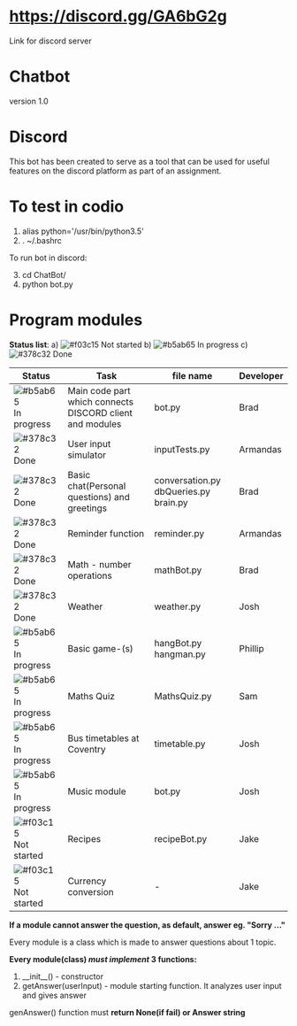 # https://discord.gg/GA6bG2g
Link for discord server
# Chatbot
version 1.0
# Discord
This bot has been created to serve as a tool that can be used for useful features
on the discord platform as part of an assignment.

# To test in codio
1) alias python='/usr/bin/python3.5'
2) . ~/.bashrc

To run bot in discord:

3) cd ChatBot/
4) python bot.py

# Program modules

**Status list**:
a) ![#f03c15](https://placehold.it/15/f03c15/000000?text=+) Not started
b) ![#b5ab65](https://placehold.it/15/b5ab65/000000?text=+) In progress
c) ![#378c32](https://placehold.it/15/378c32/000000?text=+) Done

| Status | Task | file name | Developer |
| --- | --- | --- | --- |
| ![#b5ab65](https://placehold.it/15/b5ab65/000000?text=+) In progress | Main code part which connects DISCORD client and modules | bot.py | Brad |
| ![#378c32](https://placehold.it/15/378c32/000000?text=+) Done | User input simulator | inputTests.py | Armandas |
| ![#378c32](https://placehold.it/15/378c32/000000?text=+) Done | Basic chat(Personal questions) and greetings | conversation.py dbQueries.py brain.py | Brad |
| ![#378c32](https://placehold.it/15/378c32/000000?text=+) Done | Reminder function | reminder.py | Armandas |
| ![#378c32](https://placehold.it/15/378c32/000000?text=+) Done | Math - number operations | mathBot.py | Brad |
| ![#378c32](https://placehold.it/15/378c32/000000?text=+) Done | Weather | weather.py | Josh |
| ![#b5ab65](https://placehold.it/15/b5ab65/000000?text=+) In progress | Basic game-(s) | hangBot.py hangman.py | Phillip |
| ![#b5ab65](https://placehold.it/15/b5ab65/000000?text=+) In progress | Maths Quiz | MathsQuiz.py | Sam |
| ![#b5ab65](https://placehold.it/15/b5ab65/000000?text=+) In progress | Bus timetables at Coventry | timetable.py | Josh |
| ![#b5ab65](https://placehold.it/15/b5ab65/000000?text=+) In progress | Music module | bot.py | Josh |
| ![#f03c15](https://placehold.it/15/f03c15/000000?text=+) Not started | Recipes | recipeBot.py | Jake |
| ![#f03c15](https://placehold.it/15/f03c15/000000?text=+) Not started | Currency conversion | - | Jake |


**If a module cannot answer the question, as default, answer eg. "Sorry ..."**

Every module is a class which is made to answer questions about 1 topic.

**Every module(class) _must implement_ 3 functions:**
1. \_\_init\_\_() - constructor
2. getAnswer(userInput) - module starting function. It analyzes user input and gives answer

genAnswer() function must **return None(if fail) or Answer string**

